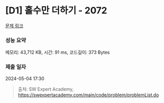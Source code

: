 # [D1] 홀수만 더하기 - 2072 

[문제 링크](https://swexpertacademy.com/main/code/problem/problemDetail.do?contestProbId=AV5QSEhaA5sDFAUq) 

### 성능 요약

메모리: 43,712 KB, 시간: 91 ms, 코드길이: 373 Bytes

### 제출 일자

2024-05-04 17:30



> 출처: SW Expert Academy, https://swexpertacademy.com/main/code/problem/problemList.do